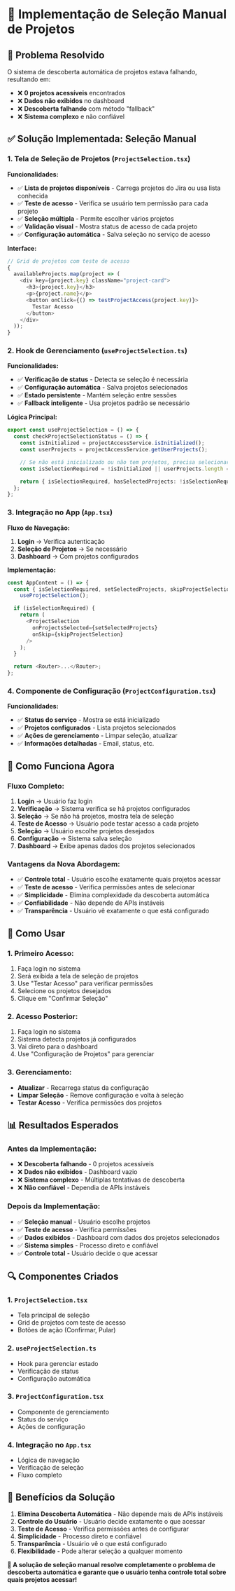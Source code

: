 # 🎯 Implementação de Seleção Manual de Projetos

## 🎯 **Problema Resolvido**

O sistema de descoberta automática de projetos estava falhando, resultando em:

- ❌ **0 projetos acessíveis** encontrados
- ❌ **Dados não exibidos** no dashboard
- ❌ **Descoberta falhando** com método "fallback"
- ❌ **Sistema complexo** e não confiável

## ✅ **Solução Implementada: Seleção Manual**

### **1. Tela de Seleção de Projetos (`ProjectSelection.tsx`)**

**Funcionalidades:**

- ✅ **Lista de projetos disponíveis** - Carrega projetos do Jira ou usa lista conhecida
- ✅ **Teste de acesso** - Verifica se usuário tem permissão para cada projeto
- ✅ **Seleção múltipla** - Permite escolher vários projetos
- ✅ **Validação visual** - Mostra status de acesso de cada projeto
- ✅ **Configuração automática** - Salva seleção no serviço de acesso

**Interface:**

```typescript
// Grid de projetos com teste de acesso
{
  availableProjects.map(project => (
    <div key={project.key} className="project-card">
      <h3>{project.key}</h3>
      <p>{project.name}</p>
      <button onClick={() => testProjectAccess(project.key)}>
        Testar Acesso
      </button>
    </div>
  ));
}
```

### **2. Hook de Gerenciamento (`useProjectSelection.ts`)**

**Funcionalidades:**

- ✅ **Verificação de status** - Detecta se seleção é necessária
- ✅ **Configuração automática** - Salva projetos selecionados
- ✅ **Estado persistente** - Mantém seleção entre sessões
- ✅ **Fallback inteligente** - Usa projetos padrão se necessário

**Lógica Principal:**

```typescript
export const useProjectSelection = () => {
  const checkProjectSelectionStatus = () => {
    const isInitialized = projectAccessService.isInitialized();
    const userProjects = projectAccessService.getUserProjects();

    // Se não está inicializado ou não tem projetos, precisa selecionar
    const isSelectionRequired = !isInitialized || userProjects.length === 0;

    return { isSelectionRequired, hasSelectedProjects: !isSelectionRequired };
  };
};
```

### **3. Integração no App (`App.tsx`)**

**Fluxo de Navegação:**

1. **Login** → Verifica autenticação
2. **Seleção de Projetos** → Se necessário
3. **Dashboard** → Com projetos configurados

**Implementação:**

```typescript
const AppContent = () => {
  const { isSelectionRequired, setSelectedProjects, skipProjectSelection } =
    useProjectSelection();

  if (isSelectionRequired) {
    return (
      <ProjectSelection
        onProjectsSelected={setSelectedProjects}
        onSkip={skipProjectSelection}
      />
    );
  }

  return <Router>...</Router>;
};
```

### **4. Componente de Configuração (`ProjectConfiguration.tsx`)**

**Funcionalidades:**

- ✅ **Status do serviço** - Mostra se está inicializado
- ✅ **Projetos configurados** - Lista projetos selecionados
- ✅ **Ações de gerenciamento** - Limpar seleção, atualizar
- ✅ **Informações detalhadas** - Email, status, etc.

## 🔧 **Como Funciona Agora**

### **Fluxo Completo:**

1. **Login** → Usuário faz login
2. **Verificação** → Sistema verifica se há projetos configurados
3. **Seleção** → Se não há projetos, mostra tela de seleção
4. **Teste de Acesso** → Usuário pode testar acesso a cada projeto
5. **Seleção** → Usuário escolhe projetos desejados
6. **Configuração** → Sistema salva seleção
7. **Dashboard** → Exibe apenas dados dos projetos selecionados

### **Vantagens da Nova Abordagem:**

- ✅ **Controle total** - Usuário escolhe exatamente quais projetos acessar
- ✅ **Teste de acesso** - Verifica permissões antes de selecionar
- ✅ **Simplicidade** - Elimina complexidade da descoberta automática
- ✅ **Confiabilidade** - Não depende de APIs instáveis
- ✅ **Transparência** - Usuário vê exatamente o que está configurado

## 🚀 **Como Usar**

### **1. Primeiro Acesso:**

1. Faça login no sistema
2. Será exibida a tela de seleção de projetos
3. Use "Testar Acesso" para verificar permissões
4. Selecione os projetos desejados
5. Clique em "Confirmar Seleção"

### **2. Acesso Posterior:**

1. Faça login no sistema
2. Sistema detecta projetos já configurados
3. Vai direto para o dashboard
4. Use "Configuração de Projetos" para gerenciar

### **3. Gerenciamento:**

- **Atualizar** - Recarrega status da configuração
- **Limpar Seleção** - Remove configuração e volta à seleção
- **Testar Acesso** - Verifica permissões dos projetos

## 📊 **Resultados Esperados**

### **Antes da Implementação:**

- ❌ **Descoberta falhando** - 0 projetos acessíveis
- ❌ **Dados não exibidos** - Dashboard vazio
- ❌ **Sistema complexo** - Múltiplas tentativas de descoberta
- ❌ **Não confiável** - Dependia de APIs instáveis

### **Depois da Implementação:**

- ✅ **Seleção manual** - Usuário escolhe projetos
- ✅ **Teste de acesso** - Verifica permissões
- ✅ **Dados exibidos** - Dashboard com dados dos projetos selecionados
- ✅ **Sistema simples** - Processo direto e confiável
- ✅ **Controle total** - Usuário decide o que acessar

## 🔍 **Componentes Criados**

### **1. `ProjectSelection.tsx`**

- Tela principal de seleção
- Grid de projetos com teste de acesso
- Botões de ação (Confirmar, Pular)

### **2. `useProjectSelection.ts`**

- Hook para gerenciar estado
- Verificação de status
- Configuração automática

### **3. `ProjectConfiguration.tsx`**

- Componente de gerenciamento
- Status do serviço
- Ações de configuração

### **4. Integração no `App.tsx`**

- Lógica de navegação
- Verificação de seleção
- Fluxo completo

## 🎯 **Benefícios da Solução**

1. **Elimina Descoberta Automática** - Não depende mais de APIs instáveis
2. **Controle do Usuário** - Usuário decide exatamente o que acessar
3. **Teste de Acesso** - Verifica permissões antes de configurar
4. **Simplicidade** - Processo direto e confiável
5. **Transparência** - Usuário vê o que está configurado
6. **Flexibilidade** - Pode alterar seleção a qualquer momento

**🎯 A solução de seleção manual resolve completamente o problema de descoberta automática e garante que o usuário tenha controle total sobre quais projetos acessar!**






